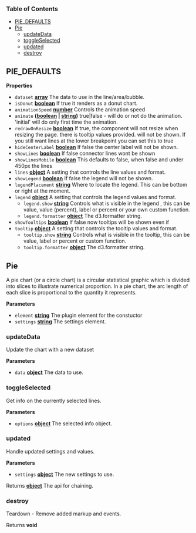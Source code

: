 <!-- Generated by documentation.js. Update this documentation by updating the source code. -->

### Table of Contents

-   [PIE_DEFAULTS](#pie_defaults)
-   [Pie](#pie)
    -   [updateData](#updatedata)
    -   [toggleSelected](#toggleselected)
    -   [updated](#updated)
    -   [destroy](#destroy)

## PIE_DEFAULTS

**Properties**

-   `dataset` **[array](https://developer.mozilla.org/docs/Web/JavaScript/Reference/Global_Objects/Array)** The data to use in the line/area/bubble.
-   `isDonut` **[boolean](https://developer.mozilla.org/docs/Web/JavaScript/Reference/Global_Objects/Boolean)** If true it renders as a donut chart.
-   `animationSpeed` **[number](https://developer.mozilla.org/docs/Web/JavaScript/Reference/Global_Objects/Number)** Controls the animation speed
-   `animate` **([boolean](https://developer.mozilla.org/docs/Web/JavaScript/Reference/Global_Objects/Boolean) \| [string](https://developer.mozilla.org/docs/Web/JavaScript/Reference/Global_Objects/String))** true|false - will do or not do the animation.
    'initial' will do only first time the animation.
-   `redrawOnResize` **[boolean](https://developer.mozilla.org/docs/Web/JavaScript/Reference/Global_Objects/Boolean)** If true, the component will not resize when resizing the page.
    there is tooltip values provided.
    will not be shown. If you still want lines at the lower breakpoint you can set this to true
-   `hideCenterLabel` **[boolean](https://developer.mozilla.org/docs/Web/JavaScript/Reference/Global_Objects/Boolean)** If false the center label will not be shown.
-   `showLines` **[boolean](https://developer.mozilla.org/docs/Web/JavaScript/Reference/Global_Objects/Boolean)** If false connector lines wont be shown
-   `showLinesMobile` **[boolean](https://developer.mozilla.org/docs/Web/JavaScript/Reference/Global_Objects/Boolean)** This defaults to false, when false and under 450px the lines
-   `lines` **[object](https://developer.mozilla.org/docs/Web/JavaScript/Reference/Global_Objects/Object)** A setting that controls the line values and format.
-   `showLegend` **[boolean](https://developer.mozilla.org/docs/Web/JavaScript/Reference/Global_Objects/Boolean)** If false the legend will not be shown.
-   `legendPlacement` **[string](https://developer.mozilla.org/docs/Web/JavaScript/Reference/Global_Objects/String)** Where to locate the legend. This can be bottom or right at
    the moment.
-   `legend` **[object](https://developer.mozilla.org/docs/Web/JavaScript/Reference/Global_Objects/Object)** A setting that controls the legend values and format.
    -   `legend.show` **[string](https://developer.mozilla.org/docs/Web/JavaScript/Reference/Global_Objects/String)** Controls  what is visible in the legend , this can be value,
        value (percent), label or percent or your own custom function.
    -   `legend.formatter` **[object](https://developer.mozilla.org/docs/Web/JavaScript/Reference/Global_Objects/Object)** The d3.formatter string.
-   `showTooltips` **[boolean](https://developer.mozilla.org/docs/Web/JavaScript/Reference/Global_Objects/Boolean)** If false now tooltips will be shown even if
-   `tooltip` **[object](https://developer.mozilla.org/docs/Web/JavaScript/Reference/Global_Objects/Object)** A setting that controls the tooltip values and format.
    -   `tooltip.show` **[string](https://developer.mozilla.org/docs/Web/JavaScript/Reference/Global_Objects/String)** Controls what is visible in the tooltip, this can be value, label
        or percent or custom function.
    -   `tooltip.formatter` **[object](https://developer.mozilla.org/docs/Web/JavaScript/Reference/Global_Objects/Object)** The d3.formatter string.

## Pie

A pie chart (or a circle chart) is a circular statistical graphic which is divided into slices
to illustrate numerical proportion. In a pie chart, the arc length of each slice is proportional
to the quantity it represents.

**Parameters**

-   `element` **[string](https://developer.mozilla.org/docs/Web/JavaScript/Reference/Global_Objects/String)** The plugin element for the constuctor
-   `settings` **[string](https://developer.mozilla.org/docs/Web/JavaScript/Reference/Global_Objects/String)** The settings element.

### updateData

Update the chart with a new dataset

**Parameters**

-   `data` **[object](https://developer.mozilla.org/docs/Web/JavaScript/Reference/Global_Objects/Object)** The data to use.

### toggleSelected

Get info on the currently selected lines.

**Parameters**

-   `options` **[object](https://developer.mozilla.org/docs/Web/JavaScript/Reference/Global_Objects/Object)** The selected info object.

### updated

Handle updated settings and values.

**Parameters**

-   `settings` **[object](https://developer.mozilla.org/docs/Web/JavaScript/Reference/Global_Objects/Object)** The new settings to use.

Returns **[object](https://developer.mozilla.org/docs/Web/JavaScript/Reference/Global_Objects/Object)** The api for chaining.

### destroy

Teardown - Remove added markup and events.

Returns **void** 
